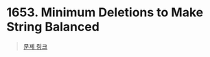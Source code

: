 # 1653. Minimum Deletions to Make String Balanced

> [문제 링크](https://leetcode.com/problems/minimum-deletions-to-make-string-balanced/description/?envType=daily-question&envId=2024-07-30)
